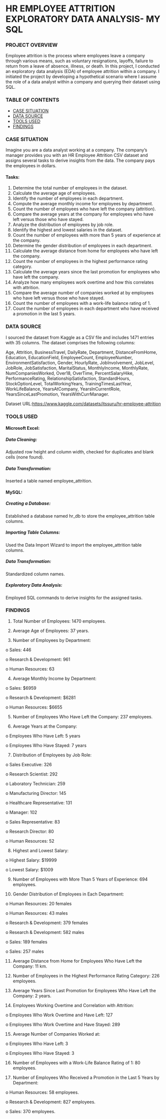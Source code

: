 # HR EMPLOYEE ATTRITION EXPLORATORY DATA ANALYSIS- MY SQL

### PROJECT OVERVIEW

Employee attrition is the process where employees leave a company through various means, such as voluntary resignations, layoffs, failure to return from a leave of absence, illness, or death. In this project, I conducted an exploratory data analysis (EDA) of employee attrition within a company. I initiated the project by developing a hypothetical scenario where I assume the role of a data analyst within a company and querying their dataset using SQL.

### TABLE OF CONTENTS

- [CASE SITUATION](#case-situation)
- [DATA SOURCE](#data-source)
- [TOOLS USED](#tools-used)
- [FINDINGS](#findings)
  
### CASE SITUATION


Imagine you are a data analyst working at a company. The company’s manager provides you with an HR Employee Attrition CSV dataset and assigns several tasks to derive insights from the data. The company pays the employees in dollars.

#### Tasks:
1.	Determine the total number of employees in the dataset.
2.	Calculate the average age of employees.
3.	Identify the number of employees in each department.
4.	Compute the average monthly income for employees by department.
5.	Count the number of employees who have left the company (attrition).
6.	Compare the average years at the company for employees who have left versus those who have stayed.
7.	Analyze the distribution of employees by job role.
8.	Identify the highest and lowest salaries in the dataset.
9.	Count the number of employees with more than 5 years of experience at the company.
10.	Determine the gender distribution of employees in each department.
11.	Calculate the average distance from home for employees who have left the company.
12.	Count the number of employees in the highest performance rating category.
13.	Calculate the average years since the last promotion for employees who have left the company.
14.	Analyze how many employees work overtime and how this correlates with attrition.
15.	Compare the average number of companies worked at by employees who have left versus those who have stayed.
16.	Count the number of employees with a work-life balance rating of 1.
17.	Count the number of employees in each department who have received a promotion in the last 5 years.

### DATA SOURCE

I sourced the dataset from Kaggle as a CSV file and includes 1471 entries with 35 columns. The dataset comprises the following columns:

Age, Attrition, BusinessTravel, DailyRate, Department, DistanceFromHome, Education, EducationField, EmployeeCount, EmployeeNumber, EnvironmentSatisfaction, Gender, HourlyRate, JobInvolvement, JobLevel, JobRole, JobSatisfaction, MaritalStatus, MonthlyIncome, MonthlyRate, NumCompaniesWorked, Over18, OverTime, PercentSalaryHike, PerformanceRating, RelationshipSatisfaction, StandardHours, StockOptionLevel, TotalWorkingYears, TrainingTimesLastYear, WorkLifeBalance, YearsAtCompany, YearsInCurrentRole, YearsSinceLastPromotion, YearsWithCurrManager.

Dataset URL:https://www.kaggle.com/datasets/itssuru/hr-employee-attrition

### TOOLS USED

#### Microsoft Excel:

##### Data Cleaning: 
Adjusted row height and column width, checked for duplicates and blank cells (none found).

##### Data Transformation: 
Inserted a table named employee_attrition.

#### MySQL:
##### Creating a Database: 
Established a database named hr_db to store the employee_attrition table columns.

##### Importing Table Columns: 
Used the Data Import Wizard to import the employee_attrition table columns.

##### Data Transformation: 
Standardized column names.

##### Exploratory Data Analysis: 
Employed SQL commands to derive insights for the assigned tasks.

### FINDINGS

1.	Total Number of Employees:  1470 employees.

2.	Average Age of Employees:  37 years.

3.	Number of Employees by Department:


o	Sales: 446 

o	Research & Development: 961 

o	Human Resources: 63 


4.	Average Monthly Income by Department:


o	Sales: $6959

o	Research & Development: $6281

o	Human Resources: $6655


5.	Number of Employees Who Have Left the Company: 237 employees.



6.	Average Years at the Company:


o	Employees Who Have Left: 5 years

o	Employees Who Have Stayed: 7 years


7.	Distribution of Employees by Job Role:


o	Sales Executive: 326

o	Research Scientist: 292

o	Laboratory Technician: 259

o	Manufacturing Director: 145

o	Healthcare Representative: 131

o	Manager: 102

o	Sales Representative: 83

o	Research Director: 80

o	Human Resources: 52


8.	Highest and Lowest Salary:


o	Highest Salary: $19999

o	Lowest Salary: $1009


9.	Number of Employees with More Than 5 Years of Experience: 694 employees.



10.	Gender Distribution of Employees in Each Department:


o	Human Resources: 20 females

o	Human Resources: 43 males

o	Research & Development: 379 females

o	Research & Development: 582 males

o	Sales: 189 females

o	Sales: 257 males


11.	Average Distance from Home for Employees Who Have Left the Company: 11 km.



12.	Number of Employees in the Highest Performance Rating Category: 226 employees.



13.	Average Years Since Last Promotion for Employees Who Have Left the Company: 2 years.



14.	Employees Working Overtime and Correlation with Attrition:


o	Employees Who Work Overtime and Have Left: 127

o	Employees Who Work Overtime and Have Stayed: 289


15.	Average Number of Companies Worked at:


o	Employees Who Have Left: 3

o	Employees Who Have Stayed: 3


16.	Number of Employees with a Work-Life Balance Rating of 1: 80 employees.



17.	Number of Employees Who Received a Promotion in the Last 5 Years by Department:


o	Human Resources: 58 employees.

o	Research & Development: 827 employees.

o	Sales: 370 employees.


